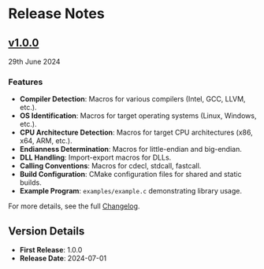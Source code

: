 # Release Notes

## [v1.0.0](https://github.com/KumarjitDas/types/releases/tag/v1.0.0)
29th June 2024

### Features

- **Compiler Detection**: Macros for various compilers (Intel, GCC, LLVM, etc.).
- **OS Identification**: Macros for target operating systems (Linux, Windows, etc.).
- **CPU Architecture Detection**: Macros for target CPU architectures (x86, x64, ARM, etc.).
- **Endianness Determination**: Macros for little-endian and big-endian.
- **DLL Handling**: Import-export macros for DLLs.
- **Calling Conventions**: Macros for cdecl, stdcall, fastcall.
- **Build Configuration**: CMake configuration files for shared and static builds.
- **Example Program**: `examples/example.c` demonstrating library usage.

For more details, see the full [Changelog](CHANGELOG.md).

## Version Details

- **First Release**: 1.0.0
- **Release Date**: 2024-07-01
